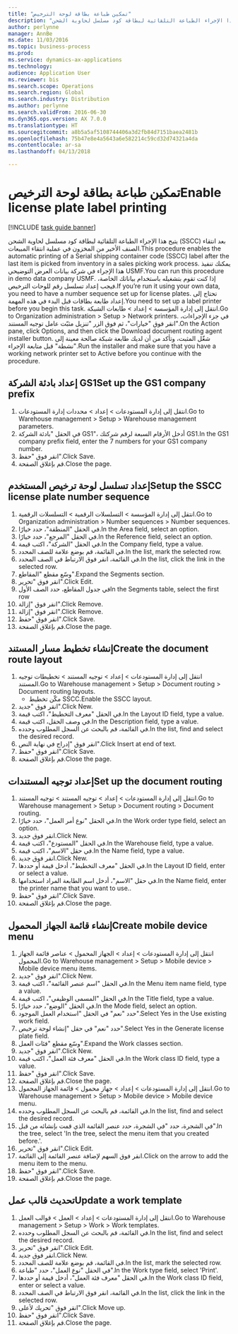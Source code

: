```yaml
--- 
title: "تمكين طباعة بطاقة لوحة الترخيص"
description: "يتيح هذا الإجراء الطباعة التلقائية لبطاقة كود مسلسل لحاوية الشحن (SSCC)‬ بعد انتقاء الصنف الأخير من المخزون في عملية انتقاء المبيعات."
author: perlynne
manager: AnnBe
ms.date: 11/03/2016
ms.topic: business-process
ms.prod: 
ms.service: dynamics-ax-applications
ms.technology: 
audience: Application User
ms.reviewer: bis
ms.search.scope: Operations
ms.search.region: Global
ms.search.industry: Distribution
ms.author: perlynne
ms.search.validFrom: 2016-06-30
ms.dyn365.ops.version: AX 7.0.0
ms.translationtype: HT
ms.sourcegitcommit: a8b5a5af5108744406a3d2fb84d7151baea2481b
ms.openlocfilehash: 75b47e8e4a5643a6e582214c59cd32d74321a4da
ms.contentlocale: ar-sa
ms.lasthandoff: 04/13/2018

---
```

# <a name="enable-license-plate-label-printing"></a><span data-ttu-id="14d7e-103">تمكين طباعة بطاقة لوحة الترخيص</span><span class="sxs-lookup"><span data-stu-id="14d7e-103">Enable license plate label printing</span></span>

[!INCLUDE [task guide banner](../../includes/task-guide-banner.md)]

<span data-ttu-id="14d7e-104">يتيح هذا الإجراء الطباعة التلقائية لبطاقة كود مسلسل لحاوية الشحن (SSCC)‬ بعد انتقاء الصنف الأخير من المخزون في عملية انتقاء المبيعات.</span><span class="sxs-lookup"><span data-stu-id="14d7e-104">This procedure enables the automatic printing of a Serial shipping container code (SSCC) label after the last item is picked from inventory in a sales picking work process.</span></span> <span data-ttu-id="14d7e-105">يمكنك تنفيذ هذا الإجراء في شركة بيانات العرض التوضيحي USMF.</span><span class="sxs-lookup"><span data-stu-id="14d7e-105">You can run this procedure in demo data company USMF.</span></span> <span data-ttu-id="14d7e-106">إذا كنت تقوم بتشغيله باستخدام بياناتك الخاصة، فيجب إعداد تسلسل رقم للوحات الترخيص.</span><span class="sxs-lookup"><span data-stu-id="14d7e-106">If you’re run it using your own data, you need to have a number sequence set up for license plates.</span></span> <span data-ttu-id="14d7e-107">تحتاج إلى إعداد طابعة بطاقات قبل البدء في هذه المهمة.</span><span class="sxs-lookup"><span data-stu-id="14d7e-107">You need to set up a label printer before you begin this task.</span></span> <span data-ttu-id="14d7e-108">انتقل إلى إدارة المؤسسة > إعداد > طابعات الشبكة‬.</span><span class="sxs-lookup"><span data-stu-id="14d7e-108">Go to Organization administration > Setup > Network printers.</span></span> <span data-ttu-id="14d7e-109">في جزء الإجراءات، انقر فوق "خيارات"، ثم فوق الزر "تنزيل مثبّت عامل توجيه المستند‬".</span><span class="sxs-lookup"><span data-stu-id="14d7e-109">On the Action pane, click Options, and then click the Download document routing agent installer button.</span></span> <span data-ttu-id="14d7e-110">شغّل المثبت، وتأكد من أن لديك طابعة شبكة صالحة معينة إلى "نشطة" قبل متابعة الإجراء.</span><span class="sxs-lookup"><span data-stu-id="14d7e-110">Run the installer and make sure that you have a working network printer set to Active before you continue with the procedure.</span></span>


## <a name="set-up-the-gs1-company-prefix"></a><span data-ttu-id="14d7e-111">إعداد بادئة الشركة GS1</span><span class="sxs-lookup"><span data-stu-id="14d7e-111">Set up the GS1 company prefix</span></span>
1. <span data-ttu-id="14d7e-112">انتقل إلى إدارة المستودعات > إعداد‬ > محددات إدارة المستودعات.</span><span class="sxs-lookup"><span data-stu-id="14d7e-112">Go to Warehouse management > Setup > Warehouse management parameters.</span></span>
2. <span data-ttu-id="14d7e-113">في الحقل "بادئة الشركة GS1"، أدخل الأرقام السبعة لرقم شركتك GS1.</span><span class="sxs-lookup"><span data-stu-id="14d7e-113">In the GS1 company prefix field, enter the 7 numbers for your GS1 company number.</span></span>
3. <span data-ttu-id="14d7e-114">انقر فوق "حفظ".</span><span class="sxs-lookup"><span data-stu-id="14d7e-114">Click Save.</span></span>
4. <span data-ttu-id="14d7e-115">قم بإغلاق الصفحة.</span><span class="sxs-lookup"><span data-stu-id="14d7e-115">Close the page.</span></span>

## <a name="setup-the-sscc-license-plate-number-sequence"></a><span data-ttu-id="14d7e-116">إعداد تسلسل لوحة ترخيص المستخدم</span><span class="sxs-lookup"><span data-stu-id="14d7e-116">Setup the SSCC license plate number sequence</span></span>
1. <span data-ttu-id="14d7e-117">انتقل إلى إدارة المؤسسة > التسلسلات الرقمية > التسلسلات الرقمية.</span><span class="sxs-lookup"><span data-stu-id="14d7e-117">Go to Organization administration > Number sequences > Number sequences.</span></span>
2. <span data-ttu-id="14d7e-118">في الحقل "المنطقة"، حدد خيارًا.</span><span class="sxs-lookup"><span data-stu-id="14d7e-118">In the Area field, select an option.</span></span>
3. <span data-ttu-id="14d7e-119">في الحقل "المرجع"، حدد خيارًا.</span><span class="sxs-lookup"><span data-stu-id="14d7e-119">In the Reference field, select an option.</span></span>
4. <span data-ttu-id="14d7e-120">في الحقل "الشركة"، اكتب قيمة.</span><span class="sxs-lookup"><span data-stu-id="14d7e-120">In the Company field, type a value.</span></span>
5. <span data-ttu-id="14d7e-121">في القائمة، قم بوضع علامة للصف المحدد.</span><span class="sxs-lookup"><span data-stu-id="14d7e-121">In the list, mark the selected row.</span></span>
6. <span data-ttu-id="14d7e-122">في القائمة، انقر فوق الارتباط في الصف المحدد.</span><span class="sxs-lookup"><span data-stu-id="14d7e-122">In the list, click the link in the selected row.</span></span>
7. <span data-ttu-id="14d7e-123">وسّع مقطع "المقاطع‬".</span><span class="sxs-lookup"><span data-stu-id="14d7e-123">Expand the Segments section.</span></span>
8. <span data-ttu-id="14d7e-124">انقر فوق "تحرير".</span><span class="sxs-lookup"><span data-stu-id="14d7e-124">Click Edit.</span></span>
9. <span data-ttu-id="14d7e-125">في جدول المقاطع، حدد الصف الأول</span><span class="sxs-lookup"><span data-stu-id="14d7e-125">In the Segments table, select the first row</span></span>
10. <span data-ttu-id="14d7e-126">انقر فوق "إزالة".</span><span class="sxs-lookup"><span data-stu-id="14d7e-126">Click Remove.</span></span>
11. <span data-ttu-id="14d7e-127">انقر فوق "إزالة".</span><span class="sxs-lookup"><span data-stu-id="14d7e-127">Click Remove.</span></span>
12. <span data-ttu-id="14d7e-128">انقر فوق "حفظ".</span><span class="sxs-lookup"><span data-stu-id="14d7e-128">Click Save.</span></span>
13. <span data-ttu-id="14d7e-129">قم بإغلاق الصفحة.</span><span class="sxs-lookup"><span data-stu-id="14d7e-129">Close the page.</span></span>

## <a name="create-the-document-route-layout"></a><span data-ttu-id="14d7e-130">إنشاء تخطيط مسار المستند</span><span class="sxs-lookup"><span data-stu-id="14d7e-130">Create the document route layout</span></span>
1. <span data-ttu-id="14d7e-131">انتقل إلى إدارة المستودعات > إعداد > توجيه المستند > تخطيطات توجيه المستند.</span><span class="sxs-lookup"><span data-stu-id="14d7e-131">Go to Warehouse management > Setup > Document routing > Document routing layouts.</span></span>
    * <span data-ttu-id="14d7e-132">مكّن تخطيط SSCC.</span><span class="sxs-lookup"><span data-stu-id="14d7e-132">Enable the SSCC layout.</span></span>  
2. <span data-ttu-id="14d7e-133">انقر فوق "جديد".</span><span class="sxs-lookup"><span data-stu-id="14d7e-133">Click New.</span></span>
3. <span data-ttu-id="14d7e-134">في الحقل "معرف التخطيط"، اكتب قيمة.</span><span class="sxs-lookup"><span data-stu-id="14d7e-134">In the Layout ID field, type a value.</span></span>
4. <span data-ttu-id="14d7e-135">في وصف الحقل، اكتب قيمة.</span><span class="sxs-lookup"><span data-stu-id="14d7e-135">In the Description field, type a value.</span></span>
5. <span data-ttu-id="14d7e-136">في القائمة، قم بالبحث عن السجل المطلوب وحدده.</span><span class="sxs-lookup"><span data-stu-id="14d7e-136">In the list, find and select the desired record.</span></span>
6. <span data-ttu-id="14d7e-137">انقر فوق "إدراج في نهاية النص".</span><span class="sxs-lookup"><span data-stu-id="14d7e-137">Click Insert at end of text.</span></span>
7. <span data-ttu-id="14d7e-138">انقر فوق "حفظ".</span><span class="sxs-lookup"><span data-stu-id="14d7e-138">Click Save.</span></span>
8. <span data-ttu-id="14d7e-139">قم بإغلاق الصفحة.</span><span class="sxs-lookup"><span data-stu-id="14d7e-139">Close the page.</span></span>

## <a name="set-up-the-document-routing"></a><span data-ttu-id="14d7e-140">إعداد توجيه المستندات</span><span class="sxs-lookup"><span data-stu-id="14d7e-140">Set up the document routing</span></span>
1. <span data-ttu-id="14d7e-141">انتقل إلى إدارة المستودعات > إعداد > توجيه المستند > توجيه المستند.</span><span class="sxs-lookup"><span data-stu-id="14d7e-141">Go to Warehouse management > Setup > Document routing > Document routing.</span></span>
2. <span data-ttu-id="14d7e-142">في الحقل "نوع أمر العمل‬"، حدد خيارًا.</span><span class="sxs-lookup"><span data-stu-id="14d7e-142">In the Work order type field, select an option.</span></span>
3. <span data-ttu-id="14d7e-143">انقر فوق جديد.</span><span class="sxs-lookup"><span data-stu-id="14d7e-143">Click New.</span></span>
4. <span data-ttu-id="14d7e-144">في الحقل "المستودع"، اكتب قيمة.</span><span class="sxs-lookup"><span data-stu-id="14d7e-144">In the Warehouse field, type a value.</span></span>
5. <span data-ttu-id="14d7e-145">في حقل "الاسم"، اكتب قيمة.</span><span class="sxs-lookup"><span data-stu-id="14d7e-145">In the Name field, type a value.</span></span>
6. <span data-ttu-id="14d7e-146">انقر فوق جديد.</span><span class="sxs-lookup"><span data-stu-id="14d7e-146">Click New.</span></span>
7. <span data-ttu-id="14d7e-147">في الحقل "معرف التخطيط‬"، أدخل قيمة أو حددها.</span><span class="sxs-lookup"><span data-stu-id="14d7e-147">In the Layout ID field, enter or select a value.</span></span>
8. <span data-ttu-id="14d7e-148">في حقل "الاسم"، أدخل اسم الطابعة المراد استخدامها.</span><span class="sxs-lookup"><span data-stu-id="14d7e-148">In the Name field, enter the printer name that you want to use..</span></span>
9. <span data-ttu-id="14d7e-149">انقر فوق "حفظ".</span><span class="sxs-lookup"><span data-stu-id="14d7e-149">Click Save.</span></span>
10. <span data-ttu-id="14d7e-150">قم بإغلاق الصفحة.</span><span class="sxs-lookup"><span data-stu-id="14d7e-150">Close the page.</span></span>

## <a name="create-mobile-device-menu"></a><span data-ttu-id="14d7e-151">إنشاء قائمة الجهاز المحمول</span><span class="sxs-lookup"><span data-stu-id="14d7e-151">Create mobile device menu</span></span>
1. <span data-ttu-id="14d7e-152">انتقل إلى إدارة المستودعات > إعداد > الجهاز المحمول > عناصر قائمة الجهاز المحمول.</span><span class="sxs-lookup"><span data-stu-id="14d7e-152">Go to Warehouse management > Setup > Mobile device > Mobile device menu items.</span></span>
2. <span data-ttu-id="14d7e-153">انقر فوق "جديد".</span><span class="sxs-lookup"><span data-stu-id="14d7e-153">Click New.</span></span>
3. <span data-ttu-id="14d7e-154">في الحقل "اسم عنصر القائمة‬"، اكتب قيمة.</span><span class="sxs-lookup"><span data-stu-id="14d7e-154">In the Menu item name field, type a value.</span></span>
4. <span data-ttu-id="14d7e-155">في الحقل "المسمى الوظيفي"، اكتب قيمة.</span><span class="sxs-lookup"><span data-stu-id="14d7e-155">In the Title field, type a value.</span></span>
5. <span data-ttu-id="14d7e-156">في الحقل "الوضع"، حدد خيارًا.</span><span class="sxs-lookup"><span data-stu-id="14d7e-156">In the Mode field, select an option.</span></span>
6. <span data-ttu-id="14d7e-157">حدد "نعم" في الحقل "استخدام العمل الموجود‬".</span><span class="sxs-lookup"><span data-stu-id="14d7e-157">Select Yes in the Use existing work field.</span></span>
7. <span data-ttu-id="14d7e-158">حدد "نعم" في حقل "إنشاء لوحة ترخيص‬".</span><span class="sxs-lookup"><span data-stu-id="14d7e-158">Select Yes in the Generate license plate field.</span></span>
8. <span data-ttu-id="14d7e-159">وسّع مقطع "فئات العمل".</span><span class="sxs-lookup"><span data-stu-id="14d7e-159">Expand the Work classes section.</span></span>
9. <span data-ttu-id="14d7e-160">انقر فوق "جديد".</span><span class="sxs-lookup"><span data-stu-id="14d7e-160">Click New.</span></span>
10. <span data-ttu-id="14d7e-161">في الحقل "معرف فئة العمل"، اكتب قيمة.</span><span class="sxs-lookup"><span data-stu-id="14d7e-161">In the Work class ID field, type a value.</span></span>
11. <span data-ttu-id="14d7e-162">انقر فوق "حفظ".</span><span class="sxs-lookup"><span data-stu-id="14d7e-162">Click Save.</span></span>
12. <span data-ttu-id="14d7e-163">قم بإغلاق الصفحة.</span><span class="sxs-lookup"><span data-stu-id="14d7e-163">Close the page.</span></span>
13. <span data-ttu-id="14d7e-164">انتقل إلى إدارة المستودعات > إعداد > جهاز محمول > قائمة الجهاز المحمول.</span><span class="sxs-lookup"><span data-stu-id="14d7e-164">Go to Warehouse management > Setup > Mobile device > Mobile device menu.</span></span>
14. <span data-ttu-id="14d7e-165">في القائمة، قم بالبحث عن السجل المطلوب وحدده.</span><span class="sxs-lookup"><span data-stu-id="14d7e-165">In the list, find and select the desired record.</span></span>
15. <span data-ttu-id="14d7e-166">في الشجرة، حدد "في الشجرة، حدد عنصر القائمة الذي قمت بإنشائه من قبل".</span><span class="sxs-lookup"><span data-stu-id="14d7e-166">In the tree, select 'In the tree, select the menu item that you created before.'.</span></span>
16. <span data-ttu-id="14d7e-167">انقر فوق "تحرير".</span><span class="sxs-lookup"><span data-stu-id="14d7e-167">Click Edit.</span></span>
17. <span data-ttu-id="14d7e-168">انقر فوق السهم لإضافة عنصر القائمة إلى القائمة.</span><span class="sxs-lookup"><span data-stu-id="14d7e-168">Click on the arrow to add the menu item to the menu.</span></span>
18. <span data-ttu-id="14d7e-169">انقر فوق "حفظ".</span><span class="sxs-lookup"><span data-stu-id="14d7e-169">Click Save.</span></span>
19. <span data-ttu-id="14d7e-170">قم بإغلاق الصفحة.</span><span class="sxs-lookup"><span data-stu-id="14d7e-170">Close the page.</span></span>

## <a name="update-a-work-template"></a><span data-ttu-id="14d7e-171">تحديث قالب عمل</span><span class="sxs-lookup"><span data-stu-id="14d7e-171">Update a work template</span></span>
1. <span data-ttu-id="14d7e-172">انتقل إلى إدارة المستودعات > إعداد > العمل > قوالب العمل.</span><span class="sxs-lookup"><span data-stu-id="14d7e-172">Go to Warehouse management > Setup > Work > Work templates.</span></span>
2. <span data-ttu-id="14d7e-173">في القائمة، قم بالبحث عن السجل المطلوب وحدده.</span><span class="sxs-lookup"><span data-stu-id="14d7e-173">In the list, find and select the desired record.</span></span>
3. <span data-ttu-id="14d7e-174">انقر فوق "تحرير".</span><span class="sxs-lookup"><span data-stu-id="14d7e-174">Click Edit.</span></span>
4. <span data-ttu-id="14d7e-175">انقر فوق جديد.</span><span class="sxs-lookup"><span data-stu-id="14d7e-175">Click New.</span></span>
5. <span data-ttu-id="14d7e-176">في القائمة، قم بوضع علامة للصف المحدد.</span><span class="sxs-lookup"><span data-stu-id="14d7e-176">In the list, mark the selected row.</span></span>
6. <span data-ttu-id="14d7e-177">في الحقل "نوع العمل"، حدد "طباعة".</span><span class="sxs-lookup"><span data-stu-id="14d7e-177">In the Work type field, select 'Print'.</span></span>
7. <span data-ttu-id="14d7e-178">في الحقل "معرف فئة العمل"، أدخل قيمة أو حددها.</span><span class="sxs-lookup"><span data-stu-id="14d7e-178">In the Work class ID field, enter or select a value.</span></span>
8. <span data-ttu-id="14d7e-179">في القائمة، انقر فوق الارتباط في الصف المحدد.</span><span class="sxs-lookup"><span data-stu-id="14d7e-179">In the list, click the link in the selected row.</span></span>
9. <span data-ttu-id="14d7e-180">انقر فوق "تحريك لأعلى".</span><span class="sxs-lookup"><span data-stu-id="14d7e-180">Click Move up.</span></span>
10. <span data-ttu-id="14d7e-181">انقر فوق "حفظ".</span><span class="sxs-lookup"><span data-stu-id="14d7e-181">Click Save.</span></span>
11. <span data-ttu-id="14d7e-182">قم بإغلاق الصفحة.</span><span class="sxs-lookup"><span data-stu-id="14d7e-182">Close the page.</span></span>


